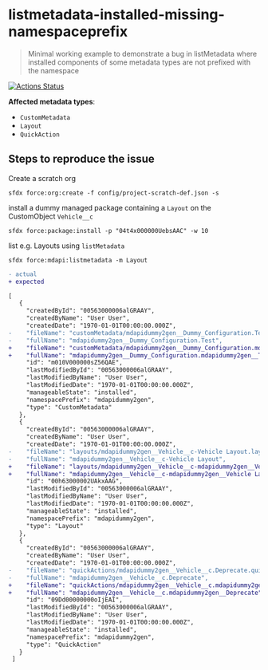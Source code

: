 # listmetadata-installed-missing-namespaceprefix

> Minimal working example to demonstrate a bug in listMetadata where installed components of some metadata types are not prefixed with the namespace

[![Actions Status](https://github.com/mdapi-issues/listmetadata-installed-missing-namespaceprefix/workflows/Test%20and%20Release/badge.svg)](https://github.com/mdapi-issues/listmetadata-installed-missing-namespaceprefix/actions)

**Affected metadata types**:

- `CustomMetadata`
- `Layout`
- `QuickAction`

## Steps to reproduce the issue

Create a scratch org

```console
sfdx force:org:create -f config/project-scratch-def.json -s
```

install a dummy managed package containing a `Layout` on the CustomObject `Vehicle__c`

```console
sfdx force:package:install -p "04t4x000000UebsAAC" -w 10
```

list e.g. Layouts using `listMetadata`

```console
sfdx force:mdapi:listmetadata -m Layout
```

```diff
- actual
+ expected
```

```diff
[
   {
     "createdById": "00563000006alGRAAY",
     "createdByName": "User User",
     "createdDate": "1970-01-01T00:00:00.000Z",
-    "fileName": "customMetadata/mdapidummy2gen__Dummy_Configuration.Test.md",
-    "fullName": "mdapidummy2gen__Dummy_Configuration.Test",
+    "fileName": "customMetadata/mdapidummy2gen__Dummy_Configuration.mdapidummy2gen__Test.md",
+    "fullName": "mdapidummy2gen__Dummy_Configuration.mdapidummy2gen__Test",
     "id": "m010V000000sZ56QAE",
     "lastModifiedById": "00563000006alGRAAY",
     "lastModifiedByName": "User User",
     "lastModifiedDate": "1970-01-01T00:00:00.000Z",
     "manageableState": "installed",
     "namespacePrefix": "mdapidummy2gen",
     "type": "CustomMetadata"
   },
   {
     "createdById": "00563000006alGRAAY",
     "createdByName": "User User",
     "createdDate": "1970-01-01T00:00:00.000Z",
-    "fileName": "layouts/mdapidummy2gen__Vehicle__c-Vehicle Layout.layout",
-    "fullName": "mdapidummy2gen__Vehicle__c-Vehicle Layout",
+    "fileName": "layouts/mdapidummy2gen__Vehicle__c-mdapidummy2gen__Vehicle Layout.layout",
+    "fullName": "mdapidummy2gen__Vehicle__c-mdapidummy2gen__Vehicle Layout",
     "id": "00h63000002UAkxAAG",
     "lastModifiedById": "00563000006alGRAAY",
     "lastModifiedByName": "User User",
     "lastModifiedDate": "1970-01-01T00:00:00.000Z",
     "manageableState": "installed",
     "namespacePrefix": "mdapidummy2gen",
     "type": "Layout"
   },
   {
     "createdById": "00563000006alGRAAY",
     "createdByName": "User User",
     "createdDate": "1970-01-01T00:00:00.000Z",
-    "fileName": "quickActions/mdapidummy2gen__Vehicle__c.Deprecate.quickAction",
-    "fullName": "mdapidummy2gen__Vehicle__c.Deprecate",
+    "fileName": "quickActions/mdapidummy2gen__Vehicle__c.mdapidummy2gen__Deprecate.quickAction",
+    "fullName": "mdapidummy2gen__Vehicle__c.mdapidummy2gen__Deprecate",
     "id": "09Dd00000000oIjEAI",
     "lastModifiedById": "00563000006alGRAAY",
     "lastModifiedByName": "User User",
     "lastModifiedDate": "1970-01-01T00:00:00.000Z",
     "manageableState": "installed",
     "namespacePrefix": "mdapidummy2gen",
     "type": "QuickAction"
   }
 ]
```

